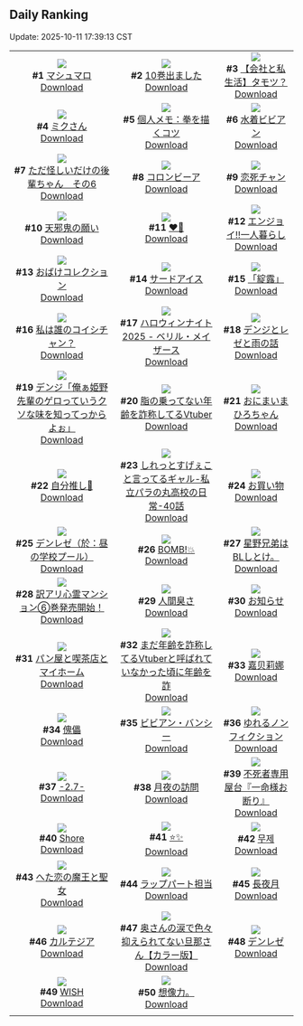 ## Daily Ranking
Update: 2025-10-11 17:39:13 CST

|      |      |      |
| :----: | :----: | :----: |
| ![](https://i.pixiv.re/c/240x480/img-master/img/2025/10/10/00/00/10/136075239_p0_master1200.jpg)<br>**#1** [マシュマロ](https://www.pixiv.net/artworks/136075239)<br>[Download](https://i.pixiv.re/img-original/img/2025/10/10/00/00/10/136075239_p0.jpg) | ![](https://i.pixiv.re/c/240x480/img-master/img/2025/10/10/00/01/45/136075601_p0_master1200.jpg)<br>**#2** [10巻出ました](https://www.pixiv.net/artworks/136075601)<br>[Download](https://i.pixiv.re/img-original/img/2025/10/10/00/01/45/136075601_p0.png) | ![](https://i.pixiv.re/c/240x480/img-master/img/2025/10/10/12/00/30/136090064_p0_master1200.jpg)<br>**#3** [【会社と私生活】タモツ？](https://www.pixiv.net/artworks/136090064)<br>[Download](https://i.pixiv.re/img-original/img/2025/10/10/12/00/30/136090064_p0.jpg) |
| ![](https://i.pixiv.re/c/240x480/img-master/img/2025/10/09/00/00/05/136038700_p0_master1200.jpg)<br>**#4** [ミクさん](https://www.pixiv.net/artworks/136038700)<br>[Download](https://i.pixiv.re/img-original/img/2025/10/09/00/00/05/136038700_p0.jpg) | ![](https://i.pixiv.re/c/240x480/img-master/img/2025/10/09/06/00/12/136046842_p0_master1200.jpg)<br>**#5** [個人メモ：拳を描くコツ](https://www.pixiv.net/artworks/136046842)<br>[Download](https://i.pixiv.re/img-original/img/2025/10/09/06/00/12/136046842_p0.jpg) | ![](https://i.pixiv.re/c/240x480/img-master/img/2025/10/09/00/00/17/136038779_p0_master1200.jpg)<br>**#6** [水着ビビアン](https://www.pixiv.net/artworks/136038779)<br>[Download](https://i.pixiv.re/img-original/img/2025/10/09/00/00/17/136038779_p0.jpg) |
| ![](https://i.pixiv.re/c/240x480/img-master/img/2025/10/09/04/12/29/136045437_p0_master1200.jpg)<br>**#7** [ただ怪しいだけの後輩ちゃん　その6](https://www.pixiv.net/artworks/136045437)<br>[Download](https://i.pixiv.re/img-original/img/2025/10/09/04/12/29/136045437_p0.png) | ![](https://i.pixiv.re/c/240x480/img-master/img/2025/10/09/22/39/05/136071734_p0_master1200.jpg)<br>**#8** [コロンビーア](https://www.pixiv.net/artworks/136071734)<br>[Download](https://i.pixiv.re/img-original/img/2025/10/09/22/39/05/136071734_p0.png) | ![](https://i.pixiv.re/c/240x480/img-master/img/2025/10/09/00/01/07/136038975_p0_master1200.jpg)<br>**#9** [恋死チャン](https://www.pixiv.net/artworks/136038975)<br>[Download](https://i.pixiv.re/img-original/img/2025/10/09/00/01/07/136038975_p0.jpg) |
| ![](https://i.pixiv.re/c/240x480/img-master/img/2025/10/09/23/24/42/136073674_p0_master1200.jpg)<br>**#10** [天邪鬼の願い](https://www.pixiv.net/artworks/136073674)<br>[Download](https://i.pixiv.re/img-original/img/2025/10/09/23/24/42/136073674_p0.png) | ![](https://i.pixiv.re/c/240x480/img-master/img/2025/10/10/00/00/44/136075440_p0_master1200.jpg)<br>**#11** [♥️💙](https://www.pixiv.net/artworks/136075440)<br>[Download](https://i.pixiv.re/img-original/img/2025/10/10/00/00/44/136075440_p0.png) | ![](https://i.pixiv.re/c/240x480/img-master/img/2025/10/09/00/00/13/136038754_p0_master1200.jpg)<br>**#12** [エンジョイ‼️一人暮らし](https://www.pixiv.net/artworks/136038754)<br>[Download](https://i.pixiv.re/img-original/img/2025/10/09/00/00/13/136038754_p0.jpg) |
| ![](https://i.pixiv.re/c/240x480/img-master/img/2025/10/10/21/24/08/136107204_p0_master1200.jpg)<br>**#13** [おばけコレクション](https://www.pixiv.net/artworks/136107204)<br>[Download](https://i.pixiv.re/img-original/img/2025/10/10/21/24/08/136107204_p0.jpg) | ![](https://i.pixiv.re/c/240x480/img-master/img/2025/10/09/00/03/01/136039176_p0_master1200.jpg)<br>**#14** [サードアイス](https://www.pixiv.net/artworks/136039176)<br>[Download](https://i.pixiv.re/img-original/img/2025/10/09/00/03/01/136039176_p0.jpg) | ![](https://i.pixiv.re/c/240x480/img-master/img/2025/10/10/12/00/08/136089959_p0_master1200.jpg)<br>**#15** [「綻露」](https://www.pixiv.net/artworks/136089959)<br>[Download](https://i.pixiv.re/img-original/img/2025/10/10/12/00/08/136089959_p0.jpg) |
| ![](https://i.pixiv.re/c/240x480/img-master/img/2025/10/09/00/00/10/136038733_p0_master1200.jpg)<br>**#16** [私は誰のコイシチャン？](https://www.pixiv.net/artworks/136038733)<br>[Download](https://i.pixiv.re/img-original/img/2025/10/09/00/00/10/136038733_p0.jpg) | ![](https://i.pixiv.re/c/240x480/img-master/img/2025/10/09/00/00/23/136038824_p0_master1200.jpg)<br>**#17** [ハロウィンナイト2025 - ベリル・メイザース](https://www.pixiv.net/artworks/136038824)<br>[Download](https://i.pixiv.re/img-original/img/2025/10/09/00/00/23/136038824_p0.jpg) | ![](https://i.pixiv.re/c/240x480/img-master/img/2025/10/09/00/24/49/136040223_p0_master1200.jpg)<br>**#18** [デンジとレゼと雨の話](https://www.pixiv.net/artworks/136040223)<br>[Download](https://i.pixiv.re/img-original/img/2025/10/09/00/24/49/136040223_p0.png) |
| ![](https://i.pixiv.re/c/240x480/img-master/img/2025/10/09/07/54/50/136048826_p0_master1200.jpg)<br>**#19** [デンジ「俺ぁ姫野先輩のゲロっていうクソな味を知ってっからよぉ」](https://www.pixiv.net/artworks/136048826)<br>[Download](https://i.pixiv.re/img-original/img/2025/10/09/07/54/50/136048826_p0.jpg) | ![](https://i.pixiv.re/c/240x480/img-master/img/2025/10/09/21/12/16/136067923_p0_master1200.jpg)<br>**#20** [脂の乗ってない年齢を詐称してるVtuber](https://www.pixiv.net/artworks/136067923)<br>[Download](https://i.pixiv.re/img-original/img/2025/10/09/21/12/16/136067923_p0.png) | ![](https://i.pixiv.re/c/240x480/img-master/img/2025/10/09/00/03/17/136039209_p0_master1200.jpg)<br>**#21** [おにまいまひろちゃん](https://www.pixiv.net/artworks/136039209)<br>[Download](https://i.pixiv.re/img-original/img/2025/10/09/00/03/17/136039209_p0.png) |
| ![](https://i.pixiv.re/c/240x480/img-master/img/2025/10/09/01/03/04/136041632_p0_master1200.jpg)<br>**#22** [自分推し🐰](https://www.pixiv.net/artworks/136041632)<br>[Download](https://i.pixiv.re/img-original/img/2025/10/09/01/03/04/136041632_p0.png) | ![](https://i.pixiv.re/c/240x480/img-master/img/2025/10/09/00/37/13/136040733_p0_master1200.jpg)<br>**#23** [しれっとすげぇこと言ってるギャル-私立パラの丸高校の日常-40話](https://www.pixiv.net/artworks/136040733)<br>[Download](https://i.pixiv.re/img-original/img/2025/10/09/00/37/13/136040733_p0.jpg) | ![](https://i.pixiv.re/c/240x480/img-master/img/2025/10/09/00/06/58/136038798_p0_master1200.jpg)<br>**#24** [お買い物](https://www.pixiv.net/artworks/136038798)<br>[Download](https://i.pixiv.re/img-original/img/2025/10/09/00/06/58/136038798_p0.jpg) |
| ![](https://i.pixiv.re/c/240x480/img-master/img/2025/10/09/02/49/16/136044149_p0_master1200.jpg)<br>**#25** [デンレゼ（於：昼の学校プール）](https://www.pixiv.net/artworks/136044149)<br>[Download](https://i.pixiv.re/img-original/img/2025/10/09/02/49/16/136044149_p0.jpg) | ![](https://i.pixiv.re/c/240x480/img-master/img/2025/10/09/19/58/18/136064645_p0_master1200.jpg)<br>**#26** [BOMB!💥](https://www.pixiv.net/artworks/136064645)<br>[Download](https://i.pixiv.re/img-original/img/2025/10/09/19/58/18/136064645_p0.png) | ![](https://i.pixiv.re/c/240x480/img-master/img/2025/10/10/15/24/55/136094358_p0_master1200.jpg)<br>**#27** [星野兄弟はBLしとけ。](https://www.pixiv.net/artworks/136094358)<br>[Download](https://i.pixiv.re/img-original/img/2025/10/10/15/24/55/136094358_p0.jpg) |
| ![](https://i.pixiv.re/c/240x480/img-master/img/2025/10/09/12/11/58/136053383_p0_master1200.jpg)<br>**#28** [訳アリ心霊マンション⑥巻発売開始！](https://www.pixiv.net/artworks/136053383)<br>[Download](https://i.pixiv.re/img-original/img/2025/10/09/12/11/58/136053383_p0.jpg) | ![](https://i.pixiv.re/c/240x480/img-master/img/2025/10/10/11/15/14/136089105_p0_master1200.jpg)<br>**#29** [人間臭さ](https://www.pixiv.net/artworks/136089105)<br>[Download](https://i.pixiv.re/img-original/img/2025/10/10/11/15/14/136089105_p0.jpg) | ![](https://i.pixiv.re/c/240x480/img-master/img/2025/10/10/07/02/56/136084846_p0_master1200.jpg)<br>**#30** [お知らせ](https://www.pixiv.net/artworks/136084846)<br>[Download](https://i.pixiv.re/img-original/img/2025/10/10/07/02/56/136084846_p0.jpg) |
| ![](https://i.pixiv.re/c/240x480/img-master/img/2025/10/09/00/00/23/136038823_p0_master1200.jpg)<br>**#31** [パン屋と喫茶店とマイホーム](https://www.pixiv.net/artworks/136038823)<br>[Download](https://i.pixiv.re/img-original/img/2025/10/09/00/00/23/136038823_p0.jpg) | ![](https://i.pixiv.re/c/240x480/img-master/img/2025/10/10/21/07/13/136106460_p0_master1200.jpg)<br>**#32** [まだ年齢を詐称してるVtuberと呼ばれていなかった頃に年齢を詐](https://www.pixiv.net/artworks/136106460)<br>[Download](https://i.pixiv.re/img-original/img/2025/10/10/21/07/13/136106460_p0.png) | ![](https://i.pixiv.re/c/240x480/img-master/img/2025/10/09/12/55/45/136054271_p0_master1200.jpg)<br>**#33** [嘉贝莉娜](https://www.pixiv.net/artworks/136054271)<br>[Download](https://i.pixiv.re/img-original/img/2025/10/09/12/55/45/136054271_p0.jpg) |
| ![](https://i.pixiv.re/c/240x480/img-master/img/2025/10/09/00/00/24/136038831_p0_master1200.jpg)<br>**#34** [傀儡](https://www.pixiv.net/artworks/136038831)<br>[Download](https://i.pixiv.re/img-original/img/2025/10/09/00/00/24/136038831_p0.png) | ![](https://i.pixiv.re/c/240x480/img-master/img/2025/10/09/00/00/14/136038757_p0_master1200.jpg)<br>**#35** [ビビアン・バンシー](https://www.pixiv.net/artworks/136038757)<br>[Download](https://i.pixiv.re/img-original/img/2025/10/09/00/00/14/136038757_p0.png) | ![](https://i.pixiv.re/c/240x480/img-master/img/2025/10/10/12/28/29/136090720_p0_master1200.jpg)<br>**#36** [ゆれるノンフィクション](https://www.pixiv.net/artworks/136090720)<br>[Download](https://i.pixiv.re/img-original/img/2025/10/10/12/28/29/136090720_p0.jpg) |
| ![](https://i.pixiv.re/c/240x480/img-master/img/2025/10/09/23/13/52/136073274_p0_master1200.jpg)<br>**#37** [-2.7-](https://www.pixiv.net/artworks/136073274)<br>[Download](https://i.pixiv.re/img-original/img/2025/10/09/23/13/52/136073274_p0.jpg) | ![](https://i.pixiv.re/c/240x480/img-master/img/2025/10/09/14/04/43/136055586_p0_master1200.jpg)<br>**#38** [月夜の訪問](https://www.pixiv.net/artworks/136055586)<br>[Download](https://i.pixiv.re/img-original/img/2025/10/09/14/04/43/136055586_p0.jpg) | ![](https://i.pixiv.re/c/240x480/img-master/img/2025/10/10/11/27/25/136089320_p0_master1200.jpg)<br>**#39** [不死者専用屋台『一命様お断り』](https://www.pixiv.net/artworks/136089320)<br>[Download](https://i.pixiv.re/img-original/img/2025/10/10/11/27/25/136089320_p0.png) |
| ![](https://i.pixiv.re/c/240x480/img-master/img/2025/10/09/14/56/22/136056553_p0_master1200.jpg)<br>**#40** [Shore](https://www.pixiv.net/artworks/136056553)<br>[Download](https://i.pixiv.re/img-original/img/2025/10/09/14/56/22/136056553_p0.png) | ![](https://i.pixiv.re/c/240x480/img-master/img/2025/10/10/19/33/39/136101983_p0_master1200.jpg)<br>**#41** [⭐️✨](https://www.pixiv.net/artworks/136101983)<br>[Download](https://i.pixiv.re/img-original/img/2025/10/10/19/33/39/136101983_p0.jpg) | ![](https://i.pixiv.re/c/240x480/img-master/img/2025/10/09/18/37/48/136061899_p0_master1200.jpg)<br>**#42** [무제](https://www.pixiv.net/artworks/136061899)<br>[Download](https://i.pixiv.re/img-original/img/2025/10/09/18/37/48/136061899_p0.png) |
| ![](https://i.pixiv.re/c/240x480/img-master/img/2025/10/10/17/30/55/136097502_p0_master1200.jpg)<br>**#43** [へた恋の魔王と聖女](https://www.pixiv.net/artworks/136097502)<br>[Download](https://i.pixiv.re/img-original/img/2025/10/10/17/30/55/136097502_p0.jpg) | ![](https://i.pixiv.re/c/240x480/img-master/img/2025/10/10/19/27/40/136101723_p0_master1200.jpg)<br>**#44** [ラップパート担当](https://www.pixiv.net/artworks/136101723)<br>[Download](https://i.pixiv.re/img-original/img/2025/10/10/19/27/40/136101723_p0.png) | ![](https://i.pixiv.re/c/240x480/img-master/img/2025/10/09/18/53/49/136062348_p0_master1200.jpg)<br>**#45** [長夜月](https://www.pixiv.net/artworks/136062348)<br>[Download](https://i.pixiv.re/img-original/img/2025/10/09/18/53/49/136062348_p0.jpg) |
| ![](https://i.pixiv.re/c/240x480/img-master/img/2025/10/09/00/00/14/136038759_p0_master1200.jpg)<br>**#46** [カルテジア](https://www.pixiv.net/artworks/136038759)<br>[Download](https://i.pixiv.re/img-original/img/2025/10/09/00/00/14/136038759_p0.jpg) | ![](https://i.pixiv.re/c/240x480/img-master/img/2025/10/09/00/02/04/136039084_p0_master1200.jpg)<br>**#47** [奥さんの涙で色々抑えられてない旦那さん【カラー版】](https://www.pixiv.net/artworks/136039084)<br>[Download](https://i.pixiv.re/img-original/img/2025/10/09/00/02/04/136039084_p0.jpg) | ![](https://i.pixiv.re/c/240x480/img-master/img/2025/10/09/17/11/04/136059336_p0_master1200.jpg)<br>**#48** [デンレゼ](https://www.pixiv.net/artworks/136059336)<br>[Download](https://i.pixiv.re/img-original/img/2025/10/09/17/11/04/136059336_p0.png) |
| ![](https://i.pixiv.re/c/240x480/img-master/img/2025/10/09/19/06/44/136062962_p0_master1200.jpg)<br>**#49** [WISH](https://www.pixiv.net/artworks/136062962)<br>[Download](https://i.pixiv.re/img-original/img/2025/10/09/19/06/44/136062962_p0.jpg) | ![](https://i.pixiv.re/c/240x480/img-master/img/2025/10/10/08/50/34/136086664_p0_master1200.jpg)<br>**#50** [想像力。](https://www.pixiv.net/artworks/136086664)<br>[Download](https://i.pixiv.re/img-original/img/2025/10/10/08/50/34/136086664_p0.jpg) |
|      |
